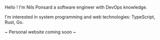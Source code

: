 Hello ! I'm Nils Ponsard a software engineer with DevOps knowledge.

I'm interested in system programming and web technologies: TypeScript, Rust, Go.

~ Personal website coming soon ~